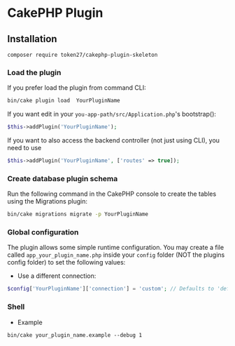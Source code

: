 # CakePHP Plugin

## Installation

```
composer require token27/cakephp-plugin-skeleton
```

### Load the plugin

If you prefer load the plugin from command CLI:

```sh
bin/cake plugin load  YourPluginName
```

If you want edit in your `you-app-path/src/Application.php`'s bootstrap():

```php
$this->addPlugin('YourPluginName');
```

If you want to also access the backend controller (not just using CLI), you need to use

```php
$this->addPlugin('YourPluginName', ['routes' => true]);
```

### Create database plugin schema

Run the following command in the CakePHP console to create the tables using the Migrations plugin:

```sh
bin/cake migrations migrate -p YourPluginName
```

### Global configuration

The plugin allows some simple runtime configuration.
You may create a file called `app_your_plugin_name.php` inside your `config` folder (NOT the plugins config folder) to
set the
following values:

- Use a different connection:

```php
$config['YourPluginName']['connection'] = 'custom'; // Defaults to 'default'
```

### Shell

- Example

```
bin/cake your_plugin_name.example --debug 1
```
